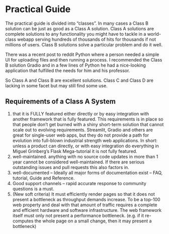 # Practical Guide
The practical guide is divided into “classes”. In many cases a Class B solution can be just as good as a Class A solution. Class A solutions are complete solutions to any functionality you might have to tackle in a world-class webapp serving hundreds of thousands of hits for thousands if not millions of users. Class B solutions solve a particular problem and do it well.

There was a recent post to reddit Python where a person needed a simple UI for uploading files and then running a process. I recommended the Class B solution Gradio and in a few lines of Python he had a nice-looking application that fulfilled the needs for him and his professor.

So Class A and Class B are excellent solutions. Class C and Class D are lacking in some facet but may still find some use.

## Requirements of a Class A System

1. that it is FULLY featured either directly or by easy integration with another framework that is fully featured. This requirements is in place so that people don’t get burned with a shiny short-term solution that cannot scale out to evolving requirements. Streamlit, Gradio and others are great for single-user web apps, but they do not provide a path for evolution into full-blown industrial strength web applications. In short: unless a product can directly, or with easy integration do everything in Miguel Grinberg’s Flask Mega-tutorial it is not fully featured.
1. well-maintained. anything with no source code updates in more than 1 year cannot be considered well-maintained. If there are serious outstanding issues and pull requests this also factors in.
1. well-documented – Ideally all major forms of documentation exist – FAQ, tutorial, Guide and Reference.
1. Good support channels – rapid accurate response to community questions is a must.
1. (New soft criteria) It must efficiently render pages so that it does not present a bottleneck as throughput demands increase. To be a top-100 web property and deal with that amount of traffic requires a complete and efficient hardware and software infrastructure. The web framework itself must only not present a performance bottleneck. (e.g. if it re-computes the whole page on a small change, then it may present a bottleneck)